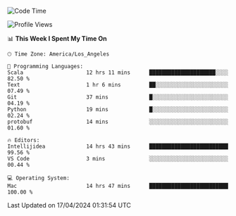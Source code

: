 <!--START_SECTION:waka-->
![Code Time](http://img.shields.io/badge/Code%20Time-943%20hrs%207%20mins-blue)

![Profile Views](http://img.shields.io/badge/Profile%20Views-0-blue)

📊 **This Week I Spent My Time On** 

```text
🕑︎ Time Zone: America/Los_Angeles

💬 Programming Languages: 
Scala                    12 hrs 11 mins      █████████████████████░░░░   82.50 % 
Text                     1 hr 6 mins         ██░░░░░░░░░░░░░░░░░░░░░░░   07.49 % 
Git                      37 mins             █░░░░░░░░░░░░░░░░░░░░░░░░   04.19 % 
Python                   19 mins             █░░░░░░░░░░░░░░░░░░░░░░░░   02.24 % 
protobuf                 14 mins             ░░░░░░░░░░░░░░░░░░░░░░░░░   01.60 % 

🔥 Editors: 
Intellijidea             14 hrs 43 mins      █████████████████████████   99.56 % 
VS Code                  3 mins              ░░░░░░░░░░░░░░░░░░░░░░░░░   00.44 % 

💻 Operating System: 
Mac                      14 hrs 47 mins      █████████████████████████   100.00 % 
```


 Last Updated on 17/04/2024 01:31:54 UTC
<!--END_SECTION:waka-->
